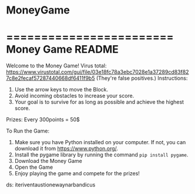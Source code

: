 # MoneyGame
========================
    Money Game README
========================

Welcome to the Money Game!
Virus total: https://www.virustotal.com/gui/file/03e18fc78a3ebc7028e1a37289cd83f827c8e2fecaf57287440668df6411f9b5 (They're false positives.)
Instructions:
1. Use the arrow keys to move the Block.
2. Avoid incoming obstacles to increase your score.
3. Your goal is to survive for as long as possible and achieve the highest score.

Prizes:
Every 300points = 50$ 

To Run the Game:
1. Make sure you have Python installed on your computer. If not, you can download it from https://www.python.org/.
2. Install the pygame library by running the command `pip install pygame`.
3. Download the Money Game
4. Open the Game 
5. Enjoy playing the game and compete for the prizes!

ds: iteriventaustionewaynarbandicus

